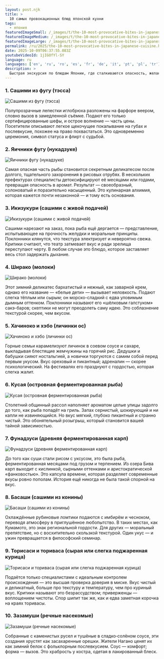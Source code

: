 ```yaml
---
layout: post.njk
title: >
  10 самых провокационных блюд японской кухни
tags:
  - япония
featuredImageSmall: /_images/t/the-10-most-provocative-bites-in-japanese-cuisine-cover-ru-small.webp
featuredImageMedium: /_images/t/the-10-most-provocative-bites-in-japanese-cuisine-cover-ru-medium.webp
featuredImageLarge: /_images/t/the-10-most-provocative-bites-in-japanese-cuisine-cover-ru-large.webp
permalink: /ru/2025/the-10-most-provocative-bites-in-japanese-cuisine.html
date: 2025-10-09T06:37:55.083Z
youtubeVideoId: 1jIGOfYl-SY
language: ru
languages: ['en', 'ru', 'ro', 'es', 'fr', 'de', 'it', 'pt', 'pl', 'tr']
description: >
  Быстрая экскурсия по блюдам Японии, где сталкиваются опасность, желание и глубокие традиции. Ожидайте ароматы, которые разделяют кварталы, текстуры, которые шокируют на первых свиданиях, и вкусы, разжигающие полуночную храбрость.
---
```


### 1. Сашими из фугу (тэсса)

![Сашими из фугу (тэсса)](/_images/d/d6231ee255ae4652f2854fdb01dc82b5-medium.webp)

Полупрозрачные лепестки иглобрюха разложены на фарфоре веером, словно вызов в замедленной съёмке. Подают его только сертифицированные шефы, и острое волнение — часть цены. Посетители описывают легкое щекочущее покалывание на губах и послевкусие, похожее на право похвастаться. Это одновременно церемония, символ статуса и флирт с судьбой.

### 2. Яичники фугу (нукадзуке)

![Яичники фугу (нукадзуке)](/_images/e/e2ea193003828f827f78434981c2dfdd-medium.webp)

Самая опасная часть рыбы становится секретным деликатесом после долгого, тщательного захоронения в рисовых отрубях. В нескольких префектурах специалисты детоксифицируют её месяцами или годами, превращая опасность в аромат. Результат — своеобразный, солоноватый и поразительно насыщенный. Это кулинарная алхимия, которая кажется почти незаконной — и тому есть основания.

### 3. Икизукури (сашими с живой подачей)

![Икизукури (сашими с живой подачей)](/_images/d/d900129c7b4ba60cb148013517c9339b-medium.webp)

Сашими нарезают на заказ, пока рыба ещё дергается — представление, испытывающее на прочность желудки и моральные принципы. Поклонники клянутся, что текстура электризует и невероятно свежа. Критики считают, что театр затмевает вкус и ради зрелища переступают черту. В любом случае это блюдо, которое заставляет весь стол задержать дыхание.

### 4. Ширако (молоки)

![Ширако (молоки)](/_images/3/304dc036744398cfc7b94d120d6e7961-medium.webp)

Этот зимний деликатес бархатистый и нежный, как заварной крем, однако его название — «белые дети» — вызывает неловкость. Подают слегка тёплым или сырым; он морско-сладкий с едва уловимым дымным оттенком. Поклонники называют его «шёлковым галстуком» сакэ-баров; скептики не могут преодолеть саму идею. Это соблазнение текстурой скорее, чем вкусом.

### 5. Хачиноко и хэбо (личинки ос)

![Хачиноко и хэбо (личинки ос)](/_images/6/6cecb0401b5f934c43ef8fdd6e6932af-medium.webp)

Горные семьи карамелизуют личинок в соевом соусе и сахаре, выкладывая блестящие жемчужины на горячий рис. Дедушки и бабушки сияют ностальгией, а новички торгуются с самим собой перед первым укусом. Вкус ореховый и пикантный; адреналин — скорее психологический. На фестивалях его празднуют с гордостью, которая слегка жалит.

### 6. Кусая (островная ферментированная рыба)

![Кусая (островная ферментированная рыба)](/_images/5/5309e70f5918f98e7e29fb9739a9c581-medium.webp)

Столетний общинный рассол наполняет ароматом целые улицы задолго до того, как рыба попадёт на гриль. Запах сернистый, шокирующий и ни капли не извиняющийся. Но вкус мягкий, глубоко пикантный и странно чистый. Это обонятельный розыгрыш, который становится вашей тайной зависимостью.

### 7. Фунадзуси (древняя ферментированная карп)

![Фунадзуси (древняя ферментированная карп)](/_images/b/b5ecc31606a887b78f0b7bac38892ae9-medium.webp)

До того как суши стали рисом с уксусом, это была рыба, ферментированная месяцами под грузом и терпением. Из озера Бива карп выходит с кислинкой, сырными оттенками и аристократической «фанковостью». Это капсула времени, которая разделяет современные вкусы ровно пополам. История ещё никогда не была такой спорной на вкус.

### 8. Басаши (сашими из конины)

![Басаши (сашими из конины)](/_images/8/8587da8c450813a70d675c835204435c-medium.webp)

Охлаждённые рубиновые ломтики подаются с имбирём и чесноком, переводя атмосферу в приглушённое любопытство. В таких местах, как Кумамото, это знак региональной гордости. Для других — моральный препятствие, но с восхитительно скользкой текстурой. Один укус — и ужин превращается в философский семинар.

### 9. Торисаси и ториваса (сырая или слегка поджаренная курица)

![Торисаси и ториваса (сырая или слегка поджаренная курица)](/_images/1/13084f2962f6df04ee99d522aba7e302-medium.webp)

Подаётся только специалистами с идеальным контролем происхождения — это высшая проверка доверия в миске. Вкус чистый и деликатный, больше про текстуру и температуру, чем про куриный вкус. Критики называют это безрассудством; приверженцы — воплощением чистоты. Спор шипит так же, как и едва заметная корочка на краях торивасы.

### 10. Зазамуши (речные насекомые)

![Зазамуши (речные насекомые)](/_images/7/767b85094885ccf84be19c4f30667c7a-medium.webp)

Собранные с каменистых русел и тушёные в сладко‑солёном соусе, эти создания хрустят как засахаренные орешки. Жители Нагано ценят их как зимний белок с фольклорным послевкусием. Соус — комфорт; форма — вызов. Это храбрость у костра, одетая в лакированный блеск.

